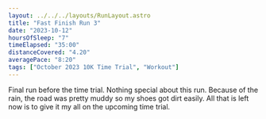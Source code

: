 ```yaml
---
layout: ../../../layouts/RunLayout.astro
title: "Fast Finish Run 3"
date: "2023-10-12"
hoursOfSleep: "7"
timeElapsed: "35:00"
distanceCovered: "4.20"
averagePace: "8:20"
tags: ["October 2023 10K Time Trial", "Workout"]
---
```


Final run before the time trial. Nothing special about this run. Because of the rain, the road was pretty muddy so my shoes got dirt easily. All that is left now is to give it my all on the upcoming time trial.
